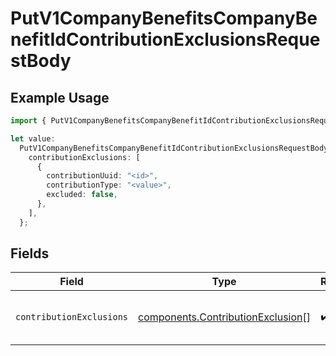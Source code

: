 # PutV1CompanyBenefitsCompanyBenefitIdContributionExclusionsRequestBody

## Example Usage

```typescript
import { PutV1CompanyBenefitsCompanyBenefitIdContributionExclusionsRequestBody } from "@gusto/embedded-api/models/operations/putv1companybenefitscompanybenefitidcontributionexclusions.js";

let value:
  PutV1CompanyBenefitsCompanyBenefitIdContributionExclusionsRequestBody = {
    contributionExclusions: [
      {
        contributionUuid: "<id>",
        contributionType: "<value>",
        excluded: false,
      },
    ],
  };
```

## Fields

| Field                                                                                  | Type                                                                                   | Required                                                                               | Description                                                                            |
| -------------------------------------------------------------------------------------- | -------------------------------------------------------------------------------------- | -------------------------------------------------------------------------------------- | -------------------------------------------------------------------------------------- |
| `contributionExclusions`                                                               | [components.ContributionExclusion](../../models/components/contributionexclusion.md)[] | :heavy_check_mark:                                                                     | The list of contribution exclusions to update                                          |